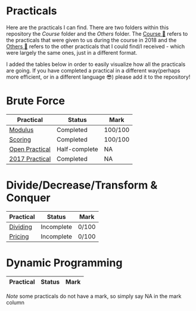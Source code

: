 # Practicals
Here are the practicals I can find. There are two folders within this repository the *Course* folder and the *Others* folder. The [Course 📁](Course) refers to the practicals that were given to us during the course in 2018 and the [Others 📁](Others) refers to the other practicals that I could find/I received - which were largely the same ones, just in a different format.

I added the tables below in order to easily visualize how all the practicals are going. If you have completed a practical in a different way(perhaps more efficient, or in a different language 😎)  please add it to the repository!

# Brute Force
|Practical|Status|Mark|
|---|---|---|
|[Modulus](Course/modulus)|Completed|100/100|
|[Scoring](Course/scoring)|Completed|100/100|
|[Open Practical](Others/open)|Half-complete|NA|
|[2017 Practical](Others/2017)|Completed|NA|

# Divide/Decrease/Transform & Conquer
|Practical|Status|Mark|
|---|---|---|
|[Dividing](Course/dividing)|Incomplete|0/100|
|[Pricing](Course/pricing)|Incomplete|0/100

# Dynamic Programming
|Practical|Status|Mark|
|---|---|---|

*Note* some practicals do not have a mark, so simply say NA in the mark column
